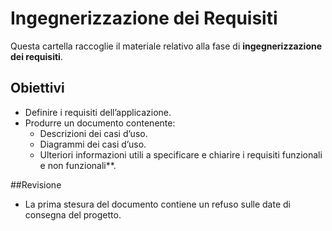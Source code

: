 # Ingegnerizzazione dei Requisiti

Questa cartella raccoglie il materiale relativo alla fase di **ingegnerizzazione dei requisiti**.

## Obiettivi
- Definire i requisiti dell’applicazione.
- Produrre un documento contenente:
  - Descrizioni dei casi d’uso.
  - Diagrammi dei casi d’uso.
  - Ulteriori informazioni utili a specificare e chiarire i requisiti funzionali e non funzionali**.

##Revisione
- La prima stesura del documento contiene un refuso sulle date di consegna del progetto.
